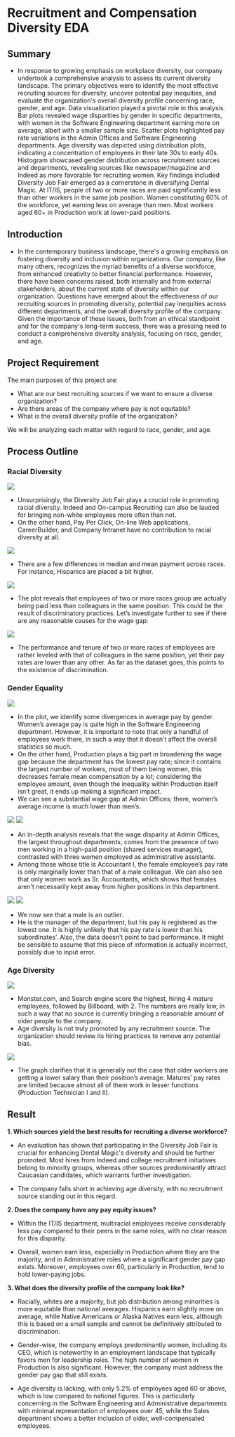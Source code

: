 # Recruitment and Compensation Diversity EDA

## Summary
* In response to growing emphasis on workplace diversity, our company undertook a comprehensive analysis to assess its current diversity landscape. The primary objectives were to identify the most effective recruiting sources for diversity, uncover potential pay inequities, and evaluate the organization's overall diversity profile concerning race, gender, and age. Data visualization played a pivotal role in this analysis. Bar plots revealed wage disparities by gender in specific departments, with women in the Software Engineering department earning more on average, albeit with a smaller sample size. Scatter plots highlighted pay rate variations in the Admin Offices and Software Engineering departments. Age diversity was depicted using distribution plots, indicating a concentration of employees in their late 30s to early 40s. Histogram showcased gender distribution across recruitment sources and departments, revealing sources like newspaper/magazine and Indeed as more favorable for recruiting women. Key findings included Diversity Job Fair emerged as a cornerstone in diversifying Dental Magic. At IT/IS, people of two or more races are paid significantly less than other workers in the same job position. Women constituting 60% of the workforce, yet earning less on average than men. Most workers aged 60+ in Production work at lower-paid positions.

## Introduction
* In the contemporary business landscape, there's a growing emphasis on fostering diversity and inclusion within organizations. Our company, like many others, recognizes the myriad benefits of a diverse workforce, from enhanced creativity to better financial performance. However, there have been concerns raised, both internally and from external stakeholders, about the current state of diversity within our organization. Questions have emerged about the effectiveness of our recruiting sources in promoting diversity, potential pay inequities across different departments, and the overall diversity profile of the company. Given the importance of these issues, both from an ethical standpoint and for the company's long-term success, there was a pressing need to conduct a comprehensive diversity analysis, focusing on race, gender, and age.

## Project Requirement

The main purposes of this project are: <BR>

* What are our best recruiting sources if we want to ensure a diverse organization?
* Are there areas of the company where pay is not equitable?
* What is the overall diversity profile of the organization?

We will be analyzing each matter with regard to race, gender, and age.

## Process Outline
### Racial Diversity

![](https://github.com/KunLinTsai24/Recruitment-and-Compensation-Diversity-Report/blob/main/img/Racial%201.jpg)
* Unsurprisingly, the Diversity Job Fair plays a crucial role in promoting racial diversity. Indeed and On-campus Recruiting can also be lauded for bringing non-white employees more often than not.
* On the other hand, Pay Per Click, On-line Web applications, CareerBuilder, and Company Intranet have no contribution to racial diversity at all.

![](https://github.com/KunLinTsai24/Recruitment-and-Compensation-Diversity-Report/blob/main/img/Racial%202.jpg)
* There are a few differences in median and mean payment across races. For instance, Hispanics are placed a bit higher.

![](https://github.com/KunLinTsai24/Recruitment-and-Compensation-Diversity-Report/blob/main/img/Racial%203.jpg)
* The plot reveals that employees of two or more races group are actually being paid less than colleagues in the same position. This could be the result of discriminatory practices. Let’s investigate further to see if there are any reasonable causes for the wage gap:

![](https://github.com/KunLinTsai24/Recruitment-and-Compensation-Diversity-Report/blob/main/img/Racial%204.jpg)
* The performance and tenure of two or more races of employees are rather leveled with that of colleagues in the same position, yet their pay rates are lower than any other. As far as the dataset goes, this points to the existence of discrimination.

### Gender Equality

![](https://github.com/KunLinTsai24/Recruitment-and-Compensation-Diversity-Report/blob/main/img/Gender%201.jpg)
* In the plot, we identify some divergences in average pay by gender. Women’s average pay is quite high in the Software Engineering department. However, it is important to note that only a handful of employees work there, in such a way that it doesn’t affect the overall statistics so much.
* On the other hand, Production plays a big part in broadening the wage gap because the department has the lowest pay rate; since it contains the largest number of workers, most of them being women, this decreases female mean compensation by a lot; considering the employee amount, even though the inequality within Production itself isn’t great, it ends up making a significant impact.
* We can see a substantial wage gap at Admin Offices; there, women’s average income is much lower than men’s.

![](https://github.com/KunLinTsai24/Recruitment-and-Compensation-Diversity-Report/blob/main/img/Gender%202.jpg)
![](https://github.com/KunLinTsai24/Recruitment-and-Compensation-Diversity-Report/blob/main/img/Gender%203.jpg)
* An in-depth analysis reveals that the wage disparity at Admin Offices, the largest throughout departments, comes from the presence of two men working in a high-paid position (shared services manager), contrasted with three women employed as administrative assistants.
* Among those whose title is Accountant I, the female employee’s pay rate is only marginally lower than that of a male colleague. We can also see that only women work as Sr. Accountants, which shows that females aren’t necessarily kept away from higher positions in this department.

![](https://github.com/KunLinTsai24/Recruitment-and-Compensation-Diversity-Report/blob/main/img/Gender%204.jpg)
![](https://github.com/KunLinTsai24/Recruitment-and-Compensation-Diversity-Report/blob/main/img/Gender%205.jpg)

* We now see that a male is an outlier.
* He is the manager of the department, but his pay is registered as the lowest one. It is highly unlikely that his pay rate is lower than his subordinates’. Also, the data doesn’t point to bad performance. It might be sensible to assume that this piece of information is actually incorrect, possibly due to input error.

### Age Diversity

![](https://github.com/KunLinTsai24/Recruitment-and-Compensation-Diversity-Report/blob/main/img/Age%201.jpg)
* Monster.com, and Search engine score the highest, hiring 4 mature employees, followed by Billboard, with 2. The numbers are really low, in such a way that no source is currently bringing a reasonable amount of older people to the company.
* Age diversity is not truly promoted by any recruitment source. The organization should review its hiring practices to remove any potential bias.

![](https://github.com/KunLinTsai24/Recruitment-and-Compensation-Diversity-Report/blob/main/img/Age%202.jpg)
* The graph clarifies that it is generally not the case that older workers are getting a lower salary than their position’s average. Matures’ pay rates are limited because almost all of them work in lesser functions (Production Technician I and II).


## Result
**1. Which sources yield the best results for recruiting a diverse workforce?**

* An evaluation has shown that participating in the Diversity Job Fair is crucial for enhancing Dental Magic's diversity and should be further promoted. Most hires from Indeed and college recruitment initiatives belong to minority groups, whereas other sources predominantly attract Caucasian candidates, which warrants further investigation.

* The company falls short in achieving age diversity, with no recruitment source standing out in this regard.

**2. Does the company have any pay equity issues?**

* Within the IT/IS department, multiracial employees receive considerably less pay compared to their peers in the same roles, with no clear reason for this disparity.

* Overall, women earn less, especially in Production where they are the majority, and in Administrative roles where a significant gender pay gap exists. Moreover, employees over 60, particularly in Production, tend to hold lower-paying jobs.

**3. What does the diversity profile of the company look like?**

* Racially, whites are a majority, but job distribution among minorities is more equitable than national averages. Hispanics earn slightly more on average, while Native Americans or Alaska Natives earn less, although this is based on a small sample and cannot be definitively attributed to discrimination.

* Gender-wise, the company employs predominantly women, including its CEO, which is noteworthy in an employment landscape that typically favors men for leadership roles. The high number of women in Production is also significant. However, the company must address the gender pay gap that still exists.

* Age diversity is lacking, with only 5.2% of employees aged 60 or above, which is low compared to national figures. This is particularly concerning in the Software Engineering and Administrative departments with minimal representation of employees over 45, while the Sales department shows a better inclusion of older, well-compensated employees.


